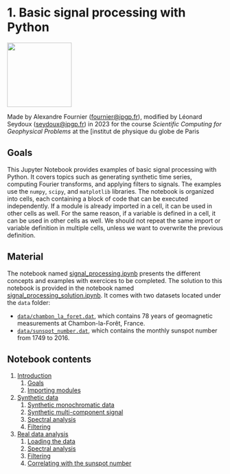 # 1. Basic signal processing with Python

<img width=150px src="https://upload.wikimedia.org/wikipedia/fr/thumb/1/16/Institut_de_physique_du_globe_de_paris_logo.svg/1200px-Institut_de_physique_du_globe_de_paris_logo.svg.png" />

Made by Alexandre Fournier (fournier@ipgp.fr), modified by Léonard Seydoux (seydoux@ipgp.fr) in 2023 for the course _Scientific Computing for Geophysical Problems_ at the [institut de physique du globe de Paris

## Goals

This Jupyter Notebook provides examples of basic signal processing with Python. It covers topics such as generating synthetic time series, computing Fourier transforms, and applying filters to signals. The examples use the `numpy`, `scipy`, and `matplotlib` libraries. The notebook is organized into cells, each containing a block of code that can be executed independently. If a module is already imported in a cell, it can be used in other cells as well. For the same reason, if a variable is defined in a cell, it can be used in other cells as well. We should not repeat the same import or variable definition in multiple cells, unless we want to overwrite the previous definition.

## Material

The notebook named [signal_processing.ipynb](signal_processing.ipynb)
presents the different concepts and examples with exercices to be completed. The solution to this notebook is provided in the notebook named [signal_processing_solution.ipynb](signal_processing_solution.ipynb). It comes with two datasets located under the `data` folder:

- [`data/chambon_la_foret.dat`](data/chambon_la_foret.dat), which contains 78 years of geomagnetic measurements at Chambon-la-Forêt, France.
- [`data/sunspot_number.dat`](data/sunspot_number.dat), which contains the monthly sunspot number from 1749 to 2016.

## Notebook contents

1. [Introduction](#1.-Introduction)
    1. [Goals](#1.1.-Goals)
    2. [Importing modules](#1.2.-Importing-modules)
2. [Synthetic data](#2.-Synthetic-data)
    1. [Synthetic monochromatic data](#2.1.-Synthetic-monochromatic-data)
    2. [Synthetic multi-component signal](#2.2.-Synthetic-multi-component-signal)
    3. [Spectral analysis](#2.3.-Spectral-analysis)
    4. [Filtering](#2.4.-Filtering)
3. [Real data analysis](#3.-Real-data-analysis)
    1. [Loading the data](#3.1.-Loading-the-data)
    2. [Spectral analysis](#3.2.-Spectral-analysis)
    3. [Filtering](#3.3.-Filtering)
    4. [Correlating with the sunspot number](#3.4.-Correlating-with-the-sunspot-number) 